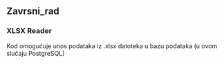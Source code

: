 ## Zavrsni_rad
### XLSX Reader

Kod omogućuje unos podataka iz .xlsx datoteka u bazu podataka (u ovom slučaju PostgreSQL)
